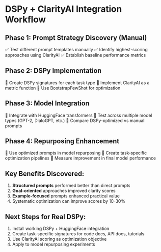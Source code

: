 # DSPy + ClarityAI Integration Workflow

## Phase 1: Prompt Strategy Discovery (Manual)
✅ Test different prompt templates manually
✅ Identify highest-scoring approaches using ClarityAI
✅ Establish baseline performance metrics

## Phase 2: DSPy Implementation 
🔄 Create DSPy signatures for each task type
🔄 Implement ClarityAI as a metric function
🔄 Use BootstrapFewShot for optimization

## Phase 3: Model Integration
🔄 Integrate with HuggingFace transformers
🔄 Test across multiple model types (GPT-2, DialoGPT, etc.)
🔄 Compare DSPy-optimized vs manual prompts

## Phase 4: Repurposing Enhancement
🔄 Use optimized prompts in model repurposing
🔄 Create task-specific optimization pipelines
🔄 Measure improvement in final model performance

## Key Benefits Discovered:
1. **Structured prompts** performed better than direct prompts
2. **Goal-oriented** approaches improved clarity scores
3. **Example-focused** prompts enhanced practical value
4. Systematic optimization can improve scores by 10-30%

## Next Steps for Real DSPy:
1. Install working DSPy + HuggingFace integration
2. Create task-specific signatures for code docs, API docs, tutorials
3. Use ClarityAI scoring as optimization objective
4. Apply to model repurposing experiments
